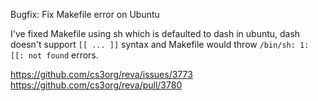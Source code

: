 Bugfix: Fix Makefile error on Ubuntu

I've fixed Makefile using sh which is defaulted to dash in ubuntu, dash doesn't support
`[[ ... ]]` syntax and Makefile would throw `/bin/sh: 1: [[: not found` errors.

https://github.com/cs3org/reva/issues/3773
https://github.com/cs3org/reva/pull/3780
